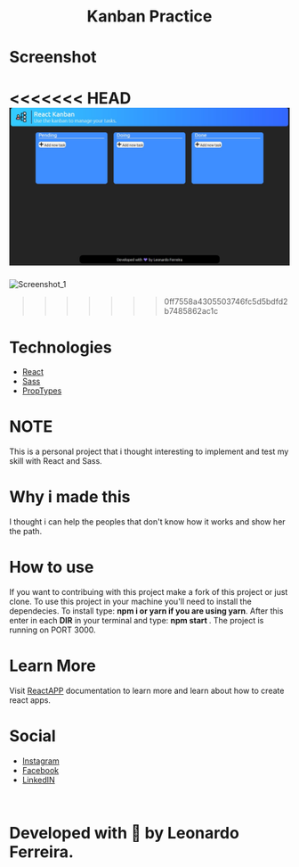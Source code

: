 <h1 align="center"> Kanban Practice </h1>

# Screenshot

<<<<<<< HEAD
<img src="./Screenshot/Screenshot_1.jpg">
=======
![Screenshot_1](https://user-images.githubusercontent.com/66839023/120044499-5c7bd480-bfe4-11eb-8e38-6af0f048a838.jpg)
>>>>>>> 0ff7558a4305503746fc5d5bdfd2b7485862ac1c

# Technologies

- [React](https://reactjs.org)
- [Sass](https://sass-lang.com)
- [PropTypes](https://www.npmjs.com/package/prop-types)

# NOTE

This is a personal project that i thought interesting to implement and test my skill with React and Sass.

# Why i made this

I thought i can help the peoples that don't know how it works and show her the path.

# How to use

If you want to contribuing with this project make a fork of this project or just clone. To use this project in your machine you'll need to install the dependecies. To install type: <b> npm i or yarn if you are using yarn</b>. After this enter in each <b>DIR</b> in your terminal and type: <b> npm start </b>. The project is running on PORT 3000.

# Learn More

Visit [ReactAPP](https://reactjs.org) documentation to learn more and learn about how to create react apps.

# Social

- [Instagram](https://www.instagram.com/zinnlua/)
- [Facebook](https://www.facebook.com/ZinnLeo/)
- [LinkedIN](https://www.linkedin.com/in/leonardo-ferreira-253a60173/)

<br>

# Developed with 💜 by Leonardo Ferreira.
